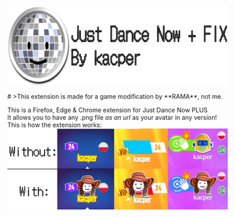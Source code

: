 <p align="center">
<img src="https://github.com/kaspGG/JDNplusFix/blob/main/imgs/img.png?raw=true" width="640" height="182">
</p>
# 
>This extension is made for a game modification by **RAMA**, not me.<br>

This is a Firefox, Edge & Chrome extension for Just Dance Now PLUS<br>
It allows you to have any .png file *as an url* as your avatar in any version!<br>
 This is how the extension works:
![How the extension works](https://github.com/kaspGG/JDNplusFix/blob/main/imgs/example.png?raw=true)

